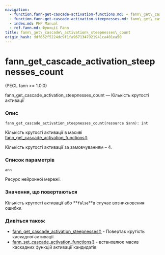 ```yaml
---
navigation:
  - function.fann-get-cascade-activation-functions.md: « fann\_get\_cascade\_activation\_functions
  - function.fann-get-cascade-activation-steepnesses.md: fann\_get\_cascade\_activation\_steepnesses »
  - index.md: PHP Manual
  - ref.fann.md: Функції Fann
title: fann\_get\_cascade\_activation\_steepnesses\_count
origin_hash: ddf652f5224dc9f1fa9671347921941ca401ea50
---
```

# fann\_get\_cascade\_activation\_steepnesses\_count

(PECL fann >= 1.0.0)

fann\_get\_cascade\_activation\_steepnesses\_count — Кількість крутості активації

### Опис

```methodsynopsis
fann_get_cascade_activation_steepnesses_count(resource $ann): int
```

Кількість крутості активації в масиві [fann\_get\_cascade\_activation\_functions()](function.fann-get-cascade-activation-functions.md)

Кількість крутості активації за замовчуванням – 4.

### Список параметрів

`ann`

Ресурс нейронної мережі.

### Значення, що повертаються

Кількість крутості активації або \*\*`false`\*\*в случае возникновения ошибки.

### Дивіться також

-   [fann\_get\_cascade\_activation\_steepnesses()](function.fann-get-cascade-activation-steepnesses.md) \- Повертає крутість каскадної активації
-   [fann\_set\_cascade\_activation\_functions()](function.fann-set-cascade-activation-functions.md) \- встановлює масив каскадних функцій активації кандидатів
